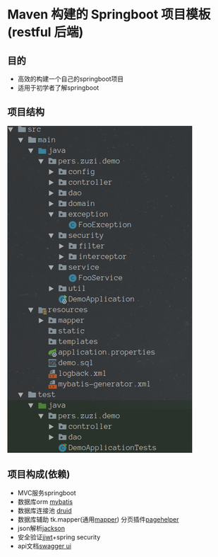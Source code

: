 # Maven 构建的 Springboot 项目模板(restful 后端)

## 目的
- 高效的构建一个自己的springboot项目
- 适用于初学者了解springboot

## 项目结构
![](img/项目结构.png)

## 项目构成(依赖)

- MVC服务springboot
- 数据库orm [mybatis](http://www.mybatis.org/mybatis-3/zh/index.html)
- 数据库连接池 [druid](https://github.com/alibaba/druid/wiki)
- 数据库辅助 tk.mapper(通用[mapper](https://github.com/abel533/Mapper/wiki)) 分页插件[pagehelper](https://github.com/pagehelper/Mybatis-PageHelper/blob/master/wikis/zh/HowToUse.md)
- json解析[jackson](https://github.com/FasterXML/jackson-docs)
- 安全验证[jjwt](https://github.com/jwtk/jjwt/blob/master/README.md)+spring security
- api文档[swagger ui](http://springfox.github.io/springfox/docs/current/#springfox-swagger-ui)